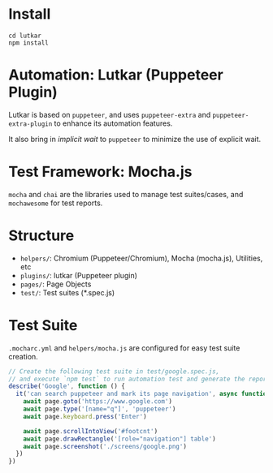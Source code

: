 # Install

```
cd lutkar
npm install
```

# Automation: Lutkar (Puppeteer Plugin)

Lutkar is based on `puppeteer`, and uses  `puppeteer-extra` and `puppeteer-extra-plugin` to enhance its automation features.

It also bring in _implicit wait_ to `puppeteer` to minimize the use of explicit wait.  

# Test Framework: Mocha.js

`mocha` and `chai` are the libraries used to manage test suites/cases, and `mochawesome` for test reports.

# Structure

- `helpers/`: Chromium (Puppeteer/Chromium), Mocha (mocha.js), Utilities, etc
- `plugins/`: lutkar (Puppeteer plugin)
- `pages/`: Page Objects
- `test/`: Test suites (*.spec.js)

# Test Suite

`.mocharc.yml` and `helpers/mocha.js` are configured for easy test suite creation.

```javascript
// Create the following test suite in test/google.spec.js,
// and execute `npm test` to run automation test and generate the report.
describe('Google', function () {
  it('can search puppeteer and mark its page navigation', async function () {
    await page.goto('https://www.google.com')
    await page.type('[name="q"]', 'puppeteer')
    await page.keyboard.press('Enter')

    await page.scrollIntoView('#footcnt')
    await page.drawRectangle('[role="navigation"] table')
    await page.screenshot('./screens/google.png')
  })
})
```




